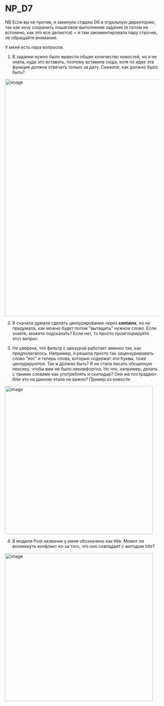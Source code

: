 # NP_D7
NB Если вы не против, я закинула стадию D6 в отдельную директорию, так как хочу сохранить пошаговое выполнение задания (я потом не вспомню, как это все делается) + я там закоментировала пару строчек, не обращайте внимание.


У меня есть пара вопросов. 

1. В задании нужно было вывести общее количество новостей, но я не знала, куда это вставить, поэтому вставила сюда, хотя по идее эта функция должна отвечать только за дату. Скажите, как должно было быть?

<img width="775" alt="image" src="https://user-images.githubusercontent.com/115484055/216842194-9d8fd277-3450-4419-afcf-d03146227a7a.png">

2. Я сначала думала сделать цензурирование через __contains__, но не придумала, как можно будет потом "вытащить" нужное слово. Если знаете, можете подсказать? Если нет, то просто проигнорируйте этот вопрос.

3. Не уверена, что фильтр с цензурой работает именно так, как предполагалось. Например, я решила просто так зацензурировать слово "кот" и теперь слова, которые содержат эти буквы, тоже цензурируются. Так и должно быть? Я не стала писать обсценную лексику, чтобы вам не было некомфортно. Но что, например, делать с такими словами как употреблять и скипидар? Они же пострадают. Или это на данном этапе не важно?
Пример из новости
<img width="484" alt="image" src="https://user-images.githubusercontent.com/115484055/216842342-fe209194-287b-46d4-898f-e3b077b07e53.png">

4. В модели Post название у меня обозначено как title. Может ли возникнуть конфликт из-за того, что оно совпадает с методом title?

<img width="484" alt="image" src="https://user-images.githubusercontent.com/115484055/216842452-2a9d3e9b-4208-461b-b63e-b2045f5cd7df.png">

